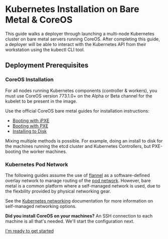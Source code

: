 # Kubernetes Installation on Bare Metal &amp; CoreOS

This guide walks a deployer through launching a multi-node Kubernetes cluster on bare metal servers running CoreOS.
After completing this guide, a deployer will be able to interact with the Kubernetes API from their workstation using the kubectl CLI tool.

## Deployment Prerequisites

### CoreOS Installation

For all nodes running Kubernetes components (controller & workers), you must use CoreOS version 773.1.0+ on the Alpha or Beta channel for the kubelet to be present in the image.

Use the official CoreOS bare metal guides for installation instructions:

* [Booting with iPXE][coreos-ipxe]
* [Booting with PXE][coreos-pxe]
* [Installing to Disk][coreos-ondisk]

Mixing multiple methods is possible. For example, doing an install to disk for the machines running the etcd cluster and Kubernetes Controllers, but PXE-booting the worker machines.

[coreos-ipxe]: https://coreos.com/os/docs/latest/booting-with-ipxe.html
[coreos-pxe]: https://coreos.com/os/docs/latest/booting-with-pxe.html
[coreos-ondisk]: https://coreos.com/os/docs/latest/installing-to-disk.html

### Kubernetes Pod Network

The following guides assume the use of [flannel][coreos-flannel] as a software-defined overlay network to manage routing of the [pod network][pod-network].
However, bare metal is a common platform where a self-managed network is used, due to the flexbility provided by physical networking gear.

See the [Kubernetes networking](kubernetes-networking.md) documentation for more information on self-managed networking options.

[coreos-flannel]: https://coreos.com/flannel/docs/latest/flannel-config.html
[pod-network]: http://kubernetes.io/v1.0/docs/design/networking.html#pod-to-pod

<p><strong>Did you install CoreOS on your machines?</strong> An SSH connection to each machine is all that's needed. We'll start the configuration next.</p>
<div class="co-m-docs-next-step">
  <a href="getting-started.md" class="btn btn-primary btn-icon-right"  data-category="Getting Started" data-event="Getting Started">I'm ready to get started</a>
</div>

